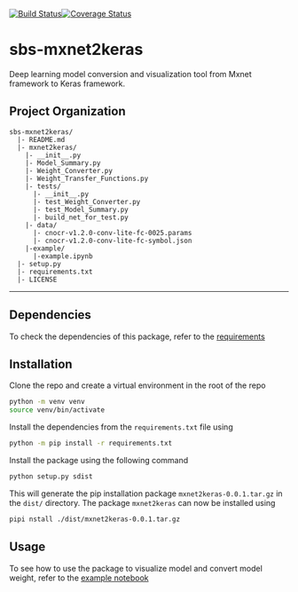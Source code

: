 [![Build Status](https://app.travis-ci.com/qcwang77/sbs_mxnet2keras.svg?branch=master)](https://app.travis-ci.com/qcwang77/sbs_mxnet2keras)[![Coverage Status](https://coveralls.io/repos/github/qcwang77/sbs_mxnet2keras/badge.svg?branch=master)](https://coveralls.io/github/qcwang77/sbs_mxnet2keras?branch=master)


# sbs-mxnet2keras
Deep learning model conversion and visualization tool from Mxnet framework to Keras framework.

## Project Organization
```
sbs-mxnet2keras/
  |- README.md
  |- mxnet2keras/
    |- __init__.py
    |- Model_Summary.py
    |- Weight_Converter.py
    |- Weight_Transfer_Functions.py
    |- tests/
      |- __init__.py
      |- test_Weight_Converter.py
      |- test_Model_Summary.py
      |- build_net_for_test.py
    |- data/
      |- cnocr-v1.2.0-conv-lite-fc-0025.params
      |- cnocr-v1.2.0-conv-lite-fc-symbol.json
    |-example/
      |-example.ipynb
  |- setup.py
  |- requirements.txt
  |- LICENSE
```
---
## Dependencies

To check the dependencies of this package,
refer to the [requirements](/requirements.txt)

## Installation

Clone the repo and create a virtual environment in the root of the repo
```bash
python -m venv venv
source venv/bin/activate
```

Install the dependencies from the `requirements.txt` file using
```bash
python -m pip install -r requirements.txt
```

Install the package using the following command
```bash
python setup.py sdist
```

This will generate the pip installation package `mxnet2keras-0.0.1.tar.gz` in the `dist/` directory.
The package `mxnet2keras` can now be installed using

```bash
pipi nstall ./dist/mxnet2keras-0.0.1.tar.gz
```

## Usage

To see how to use the package to visualize model and convert model weight, 
refer to the [example notebook](mxnet2keras/example/example.ipynb)